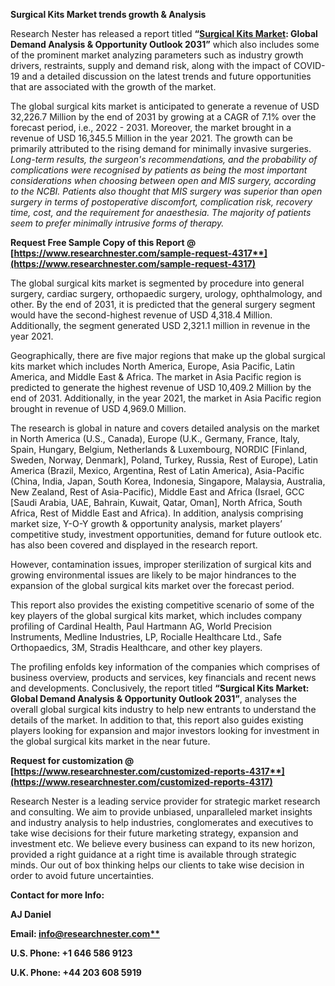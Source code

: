 ﻿**Surgical Kits Market trends growth & Analysis**

Research Nester has released a report titled **“[Surgical Kits Market](https://www.researchnester.com/reports/surgical-kits-market/4317): Global Demand Analysis & Opportunity Outlook 2031”** which also includes some of the prominent market analyzing parameters such as industry growth drivers, restraints, supply and demand risk, along with the impact of COVID-19 and a detailed discussion on the latest trends and future opportunities that are associated with the growth of the market. 

The global surgical kits market is anticipated to generate a revenue of USD 32,226.7 Million by the end of 2031 by growing at a CAGR of 7.1% over the forecast period, i.e., 2022 - 2031. Moreover, the market brought in a revenue of USD 16,345.5 Million in the year 2021. The growth can be primarily attributed to the rising demand for minimally invasive surgeries. *Long-term results, the surgeon's recommendations, and the probability of complications were recognised by patients as being the most important considerations when choosing between open and MIS surgery, according to the NCBI. Patients also thought that MIS surgery was superior than open surgery in terms of postoperative discomfort, complication risk, recovery time, cost, and the requirement for anaesthesia. The majority of patients seem to prefer minimally intrusive forms of therapy.*

**Request Free Sample Copy of this Report @ [https://www.researchnester.com/sample-request-4317**](https://www.researchnester.com/sample-request-4317)**

The global surgical kits market is segmented by procedure into general surgery, cardiac surgery, orthopaedic surgery, urology, ophthalmology, and other. By the end of 2031, it is predicted that the general surgery segment would have the second-highest revenue of USD 4,318.4 Million. Additionally, the segment generated USD 2,321.1 million in revenue in the year 2021.

Geographically, there are five major regions that make up the global surgical kits market which includes North America, Europe, Asia Pacific, Latin America, and Middle East & Africa. The market in Asia Pacific region is predicted to generate the highest revenue of USD 10,409.2 Million by the end of 2031. Additionally, in the year 2021, the market in Asia Pacific region brought in revenue of USD 4,969.0 Million. 

The research is global in nature and covers detailed analysis on the market in North America (U.S., Canada), Europe (U.K., Germany, France, Italy, Spain, Hungary, Belgium, Netherlands & Luxembourg, NORDIC [Finland, Sweden, Norway, Denmark], Poland, Turkey, Russia, Rest of Europe), Latin America (Brazil, Mexico, Argentina, Rest of Latin America), Asia-Pacific (China, India, Japan, South Korea, Indonesia, Singapore, Malaysia, Australia, New Zealand, Rest of Asia-Pacific), Middle East and Africa (Israel, GCC [Saudi Arabia, UAE, Bahrain, Kuwait, Qatar, Oman], North Africa, South Africa, Rest of Middle East and Africa). In addition, analysis comprising market size, Y-O-Y growth & opportunity analysis, market players’ competitive study, investment opportunities, demand for future outlook etc. has also been covered and displayed in the research report.

However, contamination issues, improper sterilization of surgical kits and growing environmental issues are likely to be major hindrances to the expansion of the global surgical kits market over the forecast period.

This report also provides the existing competitive scenario of some of the key players of the global surgical kits market, which includes company profiling of Cardinal Health, Paul Hartmann AG, World Precision Instruments, Medline Industries, LP, Rocialle Healthcare Ltd., Safe Orthopaedics, 3M, Stradis Healthcare, and other key players.

The profiling enfolds key information of the companies which comprises of business overview, products and services, key financials and recent news and developments. Conclusively, the report titled **“Surgical Kits Market: Global Demand Analysis & Opportunity Outlook 2031”**, analyses the overall global surgical kits industry to help new entrants to understand the details of the market. In addition to that, this report also guides existing players looking for expansion and major investors looking for investment in the global surgical kits market in the near future.

**Request for customization @  [https://www.researchnester.com/customized-reports-4317**](https://www.researchnester.com/customized-reports-4317)**

Research Nester is a leading service provider for strategic market research and consulting. We aim to provide unbiased, unparalleled market insights and industry analysis to help industries, conglomerates and executives to take wise decisions for their future marketing strategy, expansion and investment etc. We believe every business can expand to its new horizon, provided a right guidance at a right time is available through strategic minds. Our out of box thinking helps our clients to take wise decision in order to avoid future uncertainties.

**Contact for more Info:**

**AJ Daniel**

**Email: [info@researchnester.com**](mailto:info@researchnester.com)**

**U.S. Phone: +1 646 586 9123** 

**U.K. Phone: +44 203 608 5919**

